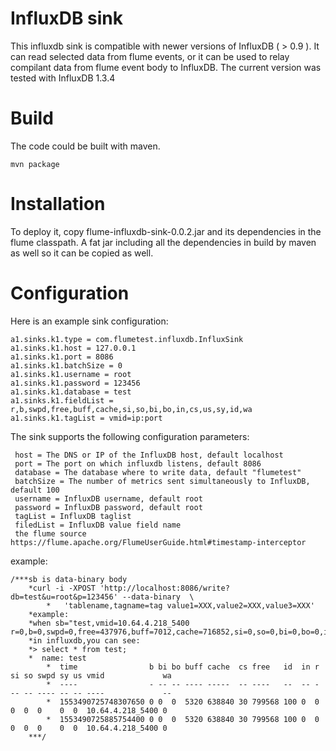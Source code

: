InfluxDB sink
================

This influxdb sink is compatible with newer versions of InfluxDB ( > 0.9 ).
It can read selected data from flume events, or it can be used to relay compilant data from flume event body to InfluxDB.
The current version was tested with InfluxDB 1.3.4

Build
=======

The code could be built with maven.
```
mvn package
```

Installation
==========

To deploy it, copy flume-influxdb-sink-0.0.2.jar and its dependencies in the flume classpath. A fat jar including all the dependencies in build by maven as well so it can be copied as well.


Configuration
=========

Here is an example sink configuration:

```
a1.sinks.k1.type = com.flumetest.influxdb.InfluxSink
a1.sinks.k1.host = 127.0.0.1
a1.sinks.k1.port = 8086
a1.sinks.k1.batchSize = 0
a1.sinks.k1.username = root
a1.sinks.k1.password = 123456
a1.sinks.k1.database = test
a1.sinks.k1.fieldList = r,b,swpd,free,buff,cache,si,so,bi,bo,in,cs,us,sy,id,wa
a1.sinks.k1.tagList = vmid=ip:port
```
The sink supports the following configuration parameters:
```
 host = The DNS or IP of the InfluxDB host, default localhost 
 port = The port on which influxdb listens, default 8086 
 database = The database where to write data, default "flumetest"    
 batchSize = The number of metrics sent simultaneously to InfluxDB, default 100 
 username = InfluxDB username, default root 
 password = InfluxDB password, default root 
 tagList = InfluxDB taglist
 filedList = InfluxDB value field name
 the flume source https://flume.apache.org/FlumeUserGuide.html#timestamp-interceptor 
```
  example:
```
/***sb is data-binary body
	*curl -i -XPOST 'http://localhost:8086/write?db=test&u=root&p=123456' --data-binary  \
        *	'tablename,tagname=tag value1=XXX,value2=XXX,value3=XXX'
	*example:
	*when sb="test,vmid=10.64.4.218_5400 r=0,b=0,swpd=0,free=437976,buff=7012,cache=716852,si=0,so=0,bi=0,bo=0,in=0,cs=1359,us=34,sy=1,id=65,wa=0"
	*in influxdb,you can see:
	*> select * from test;
	*  name: test
        *  time                b bi bo buff cache  cs free   id  in r si so swpd sy us vmid             wa
        *  ----                - -- -- ---- -----  -- ----   --  -- - -- -- ---- -- -- ----             --
        *  1553490725748307650 0 0  0  5320 638840 30 799568 100 0  0 0  0  0    0  0  10.64.4.218_5400 0
        *  1553490725885754400 0 0  0  5320 638840 30 799568 100 0  0 0  0  0    0  0  10.64.4.218_5400 0
	***/
 ```

